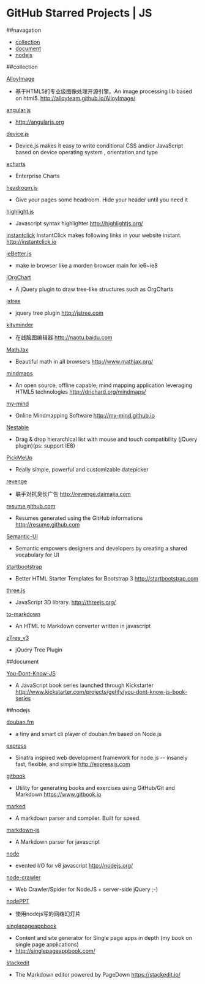 GitHub Starred Projects | JS
============================

##navagation
- [collection](#collection)
- [document](#document)
- [nodejs](#nodejs)

##collection

[AlloyImage](https://github.com/AlloyTeam/AlloyImage)
- 基于HTML5的专业级图像处理开源引擎。An image processing lib based on html5. http://alloyteam.github.io/AlloyImage/

[angular.js](https://github.com/angular/angular.js)
- http://angularjs.org

[device.js](https://github.com/matthewhudson/device.js)
- Device.js makes it easy to write conditional CSS and/or JavaScript based on device operating system , orientation,and type

[echarts](https://github.com/ecomfe/echarts)
- Enterprise Charts

[headroom.js](https://github.com/WickyNilliams/headroom.js)
- Give your pages some headroom. Hide your header until you need it

[highlight.js](https://github.com/isagalaev/highlight.js)
- Javascript syntax highlighter http://highlightjs.org/

[instantclick](https://github.com/dieulot/instantclick)
InstantClick makes following links in your website instant. 
http://instantclick.io

[ieBetter.js](https://github.com/zhangxinxu/ieBetter.js)
- make ie browser like a morden browser main for ie6~ie8

[jOrgChart](https://github.com/wesnolte/jOrgChart)
- A jQuery plugin to draw tree-like structures such as OrgCharts

[jstree](https://github.com/vakata/jstree)
- jquery tree plugin 
http://jstree.com

[kityminder](https://github.com/fex-team/kityminder)
- 在线脑图编辑器 http://naotu.baidu.com

[MathJax](https://github.com/mathjax/MathJax)
- Beautiful math in all browsers 
http://www.mathjax.org/

[mindmaps](https://github.com/drichard/mindmaps)
- An open source, offline capable, mind mapping application leveraging HTML5 technologies
http://drichard.org/mindmaps/

[my-mind](https://github.com/ondras/my-mind)
- Online Mindmapping Software 
http://my-mind.github.io

[Nestable](https://github.com/jasonruesch/Nestable)
- Drag & drop hierarchical list with mouse and touch compatibility (jQuery plugin)(ps: support IE8)

[PickMeUp](https://github.com/nazar-pc/PickMeUp)
- Really simple, powerful and customizable datepicker

[revenge](https://github.com/daimajia/revenge)
- 联手对抗臭长广告 http://revenge.daimajia.com

[resume.github.com](https://github.com/resume/resume.github.com)
- Resumes generated using the GitHub informations 
http://resume.github.com

[Semantic-UI](https://github.com/Semantic-Org/Semantic-UI)
- Semantic empowers designers and developers by creating a shared vocabulary for UI

[startbootstrap](https://github.com/IronSummitMedia/startbootstrap)
- Better HTML Starter Templates for Bootstrap 3  http://startbootstrap.com

[three.js](https://github.com/mrdoob/three.js)
- JavaScript 3D library. http://threejs.org/

[to-markdown](https://github.com/domchristie/to-markdown)
- An HTML to Markdown converter written in javascript

[zTree_v3](https://github.com/zTree/zTree_v3)
- jQuery Tree Plugin

##document

[You-Dont-Know-JS](https://github.com/getify/You-Dont-Know-JS)
- A JavaScript book series launched through Kickstarter
http://www.kickstarter.com/projects/getify/you-dont-know-js-book-series

##nodejs

[douban.fm](https://github.com/turingou/douban.fm)
- a tiny and smart cli player of douban.fm based on Node.js

[express](https://github.com/visionmedia/express)
- Sinatra inspired web development framework for node.js -- insanely fast, flexible, and simple 
http://expressjs.com

[gitbook](https://github.com/GitbookIO/gitbook)
- Utility for generating books and exercises using GitHub/Git and Markdown 
https://www.gitbook.io

[marked](https://github.com/chjj/marked)
- A markdown parser and compiler. Built for speed.

[markdown-js](https://github.com/evilstreak/markdown-js)
- A Markdown parser for javascript

[node](https://github.com/joyent/node)
- evented I/O for v8 javascript 
http://nodejs.org/

[node-crawler](https://github.com/sylvinus/node-crawler)
- Web Crawler/Spider for NodeJS + server-side jQuery ;-)
 
[nodePPT](https://github.com/ksky521/nodePPT)
- 使用nodejs写的网络幻灯片

[singlepageappbook](https://github.com/mixu/singlepageappbook)
- Content and site generator for Single page apps in depth (my book on single page applications)
- http://singlepageappbook.com/

[stackedit](https://github.com/benweet/stackedit)
- The Markdown editor powered by PageDown 
https://stackedit.io/


